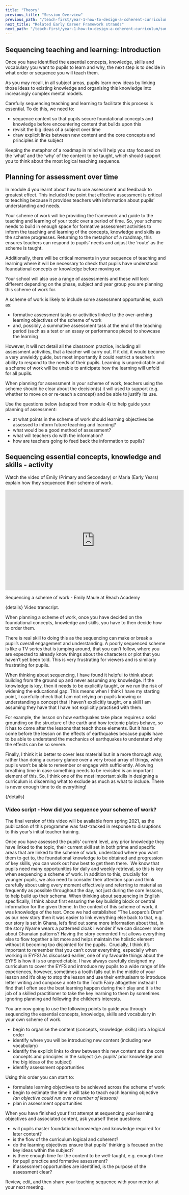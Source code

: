 ```yaml
---
title: "Theory"
previous_title: "Session Overview"
previous_path: "/teach-first/year-1-how-to-design-a-coherent-curriculum/summer-week-3-ect-session-overview"
next_title: "Related Early Career Framework strands"
next_path: "/teach-first/year-1-how-to-design-a-coherent-curriculum/summer-week-3-ect-related-early-career-framework-strands"
---
```


## Sequencing teaching and learning: Introduction

Once you have identified the essential concepts, knowledge, skills and vocabulary you want to pupils to learn and why, the next step is to decide in what order or sequence you will teach them.

As you may recall, in all subject areas, pupils learn new ideas by linking those ideas to existing knowledge and organising this knowledge into increasingly complex mental models.

Carefully sequencing teaching and learning to facilitate this process is essential. To do this, we need to:

- sequence content so that pupils secure foundational concepts and knowledge
  before encountering content that builds upon this
- revisit the big ideas of a subject over time
- draw explicit links between new content and the core concepts and principles
  in the subject

Keeping the metaphor of a roadmap in mind will help you stay focused on the ‘what’ and the ‘why’ of the content to be taught, which should support you to think about the most logical teaching sequence.

## Planning for assessment over time

In module 4 you learnt about how to use assessment and feedback to greatest effect. This included the point that effective assessment is critical to teaching because it provides teachers with information about pupils’ understanding and needs.

Your scheme of work will be providing the framework and guide to the teaching and learning of your topic over a period of time. So, your scheme needs to build in enough space for formative assessment activities to inform the teaching and learning of the concepts, knowledge and skills as the scheme progresses. Returning to the metaphor of a roadmap, this ensures teachers can respond to pupils’ needs and adjust the ‘route’ as the scheme is taught.

Additionally, there will be critical moments in your sequence of teaching and learning where it will be necessary to check that pupils have understood foundational concepts or knowledge before moving on.

Your school will also use a range of assessments and these will look different depending on the phase, subject and year group you are planning this scheme of work for.

A scheme of work is likely to include some assessment opportunities, such as:

- formative assessment tasks or activities linked to the over-arching learning
  objectives of the scheme of work
- and, possibly, a summative assessment task at the end of the teaching period
  (such as a test or an essay or performance piece) to showcase the learning

However, it will not detail all the classroom practice, including all assessment activities, that a teacher will carry out. If it did, it would become a very unwieldy guide, but most importantly it could restrict a teacher’s ability to respond to the needs of their pupils. Learning is unpredictable and a scheme of work will be unable to anticipate how the learning will unfold for all pupils.

When planning for assessment in your scheme of work, teachers using the scheme should be clear about the decision(s) it will used to support (e.g. whether to move on or re-teach a concept) and be able to justify its use.

Use the questions below (adapted from module 4) to help guide your planning of assessment:

- at what points in the scheme of work should learning objectives be
  assessed to inform future teaching and learning?
- what would be a good method of assessment?
- what will teachers do with the information?
- how are teachers going to feed back the information to pupils?

## Sequencing essential concepts, knowledge and skills - activity

Watch the video of Emily (Primary and Secondary) or Maria (Early Years) explain how they sequenced their scheme of work.

<iframe width="560" height="315" src="https://www.youtube.com/embed/WbZk8B9xCHs" title="YouTube video player" frameborder="0" allow="accelerometer; autoplay; clipboard-write; encrypted-media; gyroscope; picture-in-picture; web-share" allowfullscreen></iframe>

Sequencing a scheme of work - Emily Maule at Reach Academy

{details}
Video transcript.

When planning a scheme of work, once you have decided on the foundational concepts, knowledge and skills, you have to then decide how to order them.

There is real skill to doing this as the sequencing can make or break a pupil’s overall engagement and understanding. A poorly sequenced scheme is like a TV series that is jumping around, that you can’t follow, where you are expected to already know things about the characters or plot that you haven’t yet been told. This is very frustrating for viewers and is similarly frustrating for pupils.

When thinking about sequencing, I have found it helpful to think about building from the ground up and never assuming any knowledge. If the knowledge is key, then it needs to be explicitly taught, or we run the risk of widening the educational gap. This means when I think I have my starting point, I carefully check that I am not relying on pupils knowing or understanding a concept that I haven’t explicitly taught, or a skill I am assuming they have that I have not explicitly practised with them.

For example, the lesson on how earthquakes take place requires a solid grounding on the structure of the earth and how tectonic plates behave, so it has to come after the lessons that teach those elements. But it has to come before the lesson on the effects of earthquakes because pupils have to be able to understand the mechanics of earthquakes to understand why the effects can be so severe.

Finally, I think it is better to cover less material but in a more thorough way, rather than doing a cursory glance over a very broad array of things, which pupils won’t be able to remember or engage with sufficiently. Allowing breathing time in case something needs to be revisited is an important element of this. So, I think one of the most important skills in designing a curriculum is discerning what to exclude as much as what to include. There is never enough time to do everything!

{/details}

### Video script - How did you sequence your scheme of work?

The final version of this video will be available from spring 2021, as the publication of this programme was fast-tracked in response to disruptions to this year’s initial teacher training.

Once you have assessed the pupils’ current level, any prior knowledge they have linked to the topic, their current skill set in both prime and specific areas that are linked to the scheme of work, understood where you want them to get to, the foundational knowledge to be obtained and progression of key skills, you can work out how best to get them there.&nbsp; We know that pupils need many opportunities for daily and weekly retrieval, so this is key when sequencing a scheme of work. In addition to this, crucially for younger pupils, we also need to consider their attention span and think carefully about using every moment effectively and referring to material as frequently as possible throughout the day, not just during the core lessons, to help build up their schema. When thinking about sequencing in English specifically, I think about first ensuring the key building block or central information for the given theme. In the context of this scheme of work, it was knowledge of the text. Once we had established “The Leopard’s Drum” as our new story then it was easier to link everything else back to that, e.g. our story is set in Ghana, let’s find out some more information about that, in the story Nyame wears a patterned cloak I wonder if we can discover more about Ghanaian patterns? Having the story cemented first allows everything else to flow together a lot more and helps maintain the holistic element without it becoming too disjointed for the pupils.&nbsp; Crucially, I think it’s important to remember that you can’t cover everything, especially when working in EYFS! As discussed earlier, one of my favourite things about the EYFS is how it is so unpredictable. I have always carefully designed my curriculum to cover the EYFS and introduce my pupils to a wide range of life experiences, however, sometimes a tooth falls out in the middle of your lesson and it’s okay to stop the lesson and use their enthusiasm to introduce letter writing and compose a note to the Tooth Fairy altogether instead! I find that I often see the best learning happen during their play and it is the job of a skilled practitioner to take the key learning to them by sometimes ignoring planning and following the children’s interests.

You are now going to use the following points to guide you through sequencing the essential concepts, knowledge, skills and vocabulary in your own scheme of work.

- begin to organise the content (concepts, knowledge, skills) into a logical order
- identify where you will be introducing new content (including new vocabulary)
- identify the explicit links to draw between this new content and the core concepts and principles in the subject (i.e. pupils’ prior knowledge and the big ideas of the subject)
- identify assessment opportunities

Using this order you can start to:

- formulate learning objectives to be achieved across the scheme of work
- begin to estimate the time it will take to teach each learning objective _(an objective could run over a number of lessons)_
- plan in assessment opportunities

When you have finished your first attempt at sequencing your learning objectives and associated content, ask yourself these questions:

- will pupils master foundational knowledge and knowledge required for later
  content?
- is the flow of the curriculum logical and coherent?
- do the learning objectives ensure that pupils’ thinking is focused on the
  key ideas within the subject?
- is there enough time for the content to be well-taught, e.g. enough time
  for pupil practice and formative assessment?
- if assessment opportunities are identified, is the purpose of the
  assessment clear?

Review, edit, and then share your teaching sequence with your mentor at your next
meeting.
